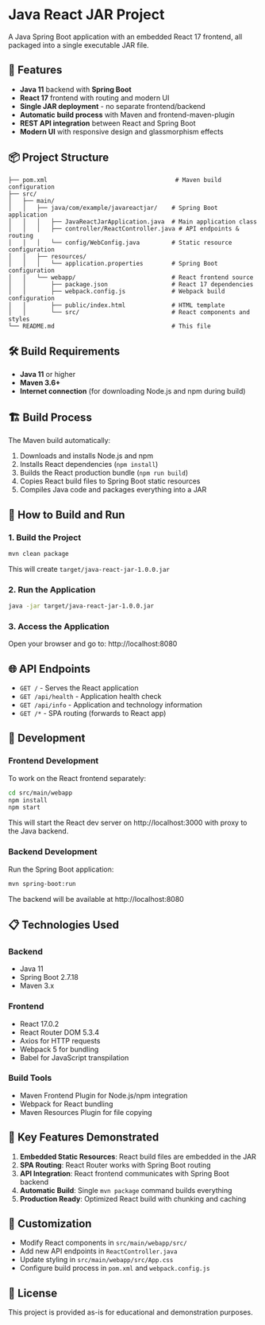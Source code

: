 # Java React JAR Project

A Java Spring Boot application with an embedded React 17 frontend, all packaged into a single executable JAR file.

## 🚀 Features

- **Java 11** backend with **Spring Boot**
- **React 17** frontend with routing and modern UI
- **Single JAR deployment** - no separate frontend/backend
- **Automatic build process** with Maven and frontend-maven-plugin
- **REST API integration** between React and Spring Boot
- **Modern UI** with responsive design and glassmorphism effects

## 📦 Project Structure

```
├── pom.xml                                    # Maven build configuration
├── src/
│   ├── main/
│   │   ├── java/com/example/javareactjar/    # Spring Boot application
│   │   │   ├── JavaReactJarApplication.java  # Main application class
│   │   │   ├── controller/ReactController.java # API endpoints & routing
│   │   │   └── config/WebConfig.java         # Static resource configuration
│   │   ├── resources/
│   │   │   └── application.properties        # Spring Boot configuration
│   │   └── webapp/                           # React frontend source
│   │       ├── package.json                  # React 17 dependencies
│   │       ├── webpack.config.js             # Webpack build configuration
│   │       ├── public/index.html             # HTML template
│   │       └── src/                          # React components and styles
└── README.md                                 # This file
```

## 🛠️ Build Requirements

- **Java 11** or higher
- **Maven 3.6+**
- **Internet connection** (for downloading Node.js and npm during build)

## 🏗️ Build Process

The Maven build automatically:

1. Downloads and installs Node.js and npm
2. Installs React dependencies (`npm install`)
3. Builds the React production bundle (`npm run build`)
4. Copies React build files to Spring Boot static resources
5. Compiles Java code and packages everything into a JAR

## 🚀 How to Build and Run

### 1. Build the Project
```bash
mvn clean package
```

This will create `target/java-react-jar-1.0.0.jar`

### 2. Run the Application
```bash
java -jar target/java-react-jar-1.0.0.jar
```

### 3. Access the Application
Open your browser and go to: http://localhost:8080

## 🌐 API Endpoints

- `GET /` - Serves the React application
- `GET /api/health` - Application health check
- `GET /api/info` - Application and technology information
- `GET /*` - SPA routing (forwards to React app)

## 🧪 Development

### Frontend Development
To work on the React frontend separately:

```bash
cd src/main/webapp
npm install
npm start
```

This will start the React dev server on http://localhost:3000 with proxy to the Java backend.

### Backend Development
Run the Spring Boot application:

```bash
mvn spring-boot:run
```

The backend will be available at http://localhost:8080

## 📋 Technologies Used

### Backend
- Java 11
- Spring Boot 2.7.18
- Maven 3.x

### Frontend  
- React 17.0.2
- React Router DOM 5.3.4
- Axios for HTTP requests
- Webpack 5 for bundling
- Babel for JavaScript transpilation

### Build Tools
- Maven Frontend Plugin for Node.js/npm integration
- Webpack for React bundling
- Maven Resources Plugin for file copying

## 🎯 Key Features Demonstrated

1. **Embedded Static Resources**: React build files are embedded in the JAR
2. **SPA Routing**: React Router works with Spring Boot routing
3. **API Integration**: React frontend communicates with Spring Boot backend
4. **Automatic Build**: Single `mvn package` command builds everything
5. **Production Ready**: Optimized React build with chunking and caching

## 🔧 Customization

- Modify React components in `src/main/webapp/src/`
- Add new API endpoints in `ReactController.java`
- Update styling in `src/main/webapp/src/App.css`
- Configure build process in `pom.xml` and `webpack.config.js`

## 📄 License

This project is provided as-is for educational and demonstration purposes.
